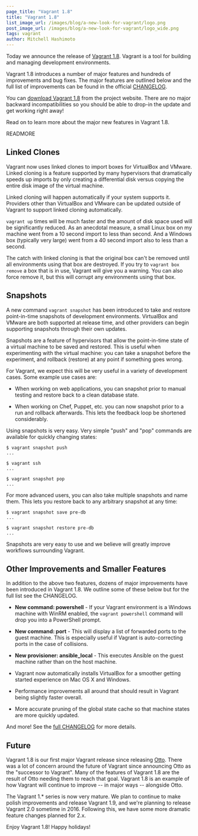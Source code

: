 ```yaml
---
page_title: "Vagrant 1.8"
title: "Vagrant 1.8"
list_image_url: /images/blog/a-new-look-for-vagrant/logo.png
post_image_url: /images/blog/a-new-look-for-vagrant/logo_wide.png
tags: vagrant
author: Mitchell Hashimoto
---
```


Today we announce the release of [Vagrant 1.8](https://vagrantup.com).
Vagrant is a tool for building and managing development environments.

Vagrant 1.8 introduces a number of major features and hundreds of improvements
and bug fixes. The major features are outlined below and the full list of
improvements can be found in the official
[CHANGELOG](https://github.com/mitchellh/vagrant/blob/v1.8.0/CHANGELOG.md).

You can [download Vagrant 1.8](https://www.vagrantup.com/downloads.html) from the
project website. There are no major backward incompatibilities so you should
be able to drop-in the update and get working right away!

Read on to learn more about the major new features in Vagrant 1.8.

READMORE

## Linked Clones

Vagrant now uses linked clones to import boxes for VirtualBox and
VMware. Linked cloning is a feature supported by many hypervisors that
dramatically speeds up imports by only creating a differential disk
versus copying the entire disk image of the virtual machine.

Linked cloning will happen automatically if your system supports it.
Providers other than VirtualBox and VMware can be updated outside
of Vagrant to support linked cloning automatically.

`vagrant up` times will be much faster and the amount of disk space
used will be significantly reduced.
As an anecdotal measure, a small Linux box on my machine went from a 10
second import to less than second. And a Windows box (typically very large)
went from a 40 second import also to less than a second.

The catch with linked cloning is that the original box can't be removed
until all environments using that box are destroyed. If you try to
`vagrant box remove` a box that is in use, Vagrant will give you a warning.
You can also force remove it, but this will corrupt any environments
using that box.

## Snapshots

A new command `vagrant snapshot` has been introduced to take and restore
point-in-time snapshots of development environments. VirtualBox and VMware
are both supported at release time, and other providers can begin
supporting snapshots through their own updates.

Snapshots are a feature of hypervisors that allow the point-in-time
state of a virtual machine to be saved and restored. This is useful when
experimenting with the virtual machine: you can take a snapshot before the
experiment, and rollback (restore) at any point if something goes wrong.

For Vagrant, we expect this will be very useful in a variety of development
cases. Some example use cases are:

  * When working on web applications, you can snapshot prior to manual
    testing and restore back to a clean database state.

  * When working on Chef, Puppet, etc. you can now snapshot prior to
    a run and rollback afterwards. This lets the feedback loop be shortened
    considerably.

Using snapshots is very easy. Very simple "push" and "pop" commands are
available for quickly changing states:

    $ vagrant snapshot push
    ...

    $ vagrant ssh
    ...

    $ vagrant snapshot pop
    ...

For more advanced users, you can also take multiple snapshots and name
them. This lets you restore back to any arbitrary snapshot at any time:

    $ vagrant snapshot save pre-db
    ...

    $ vagrant snapshot restore pre-db
    ...

Snapshots are very easy to use and we believe will greatly improve workflows
surrounding Vagrant.

## Other Improvements and Smaller Features

In addition to the above two features, dozens of major improvements
have been introduced in Vagrant 1.8. We outline some of these below
but for the full list see the CHANGELOG.

  * **New command: powershell** - If your Vagrant environment is a Windows
    machine with WinRM enabled, the `vagrant powershell` command will drop
    you into a PowerShell prompt.

  * **New command: port** - This will display a list of forwarded ports
    to the guest machine. This is especially useful if Vagrant is auto-correcting
    ports in the case of collisions.

  * **New provisioner: ansible_local** - This executes Ansible on the guest
    machine rather than on the host machine.

  * Vagrant now automatically installs VirtualBox for a smoother getting
    started experience on Mac OS X and Windows.

  * Performance improvements all around that should result in Vagrant
    being slightly faster overall.

  * More accurate pruning of the global state cache so that machine states
    are more quickly updated.

And more! See the
[full CHANGELOG](https://github.com/mitchellh/vagrant/blob/v1.8.0/CHANGELOG.md)
for more details.

## Future

Vagrant 1.8 is our first major Vagrant release since releasing
[Otto](https://ottoproject.io). There was a lot of concern around the
future of Vagrant since announcing Otto as the "successor to Vagrant".
Many of the features of Vagrant 1.8 are the result of Otto needing them
to reach that goal. Vagrant 1.8 is an example of how Vagrant will
continue to improve -- in major ways -- alongside Otto.

The Vagrant 1.* series is now very mature. We plan to continue
to make polish improvements and release Vagrant 1.9, and we're planning
to release Vagrant 2.0 sometime in 2016. Following this, we have some
more dramatic feature changes planned for 2.x.

Enjoy Vagrant 1.8! Happy holidays!
